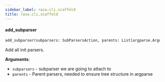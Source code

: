 ```yaml
---
sidebar_label: rasa.cli.scaffold
title: rasa.cli.scaffold
---
```


#### add\_subparser

```python
add_subparser(subparsers: SubParsersAction, parents: List[argparse.ArgumentParser]) -> None
```

Add all init parsers.

**Arguments**:

- `subparsers` - subparser we are going to attach to
- `parents` - Parent parsers, needed to ensure tree structure in argparse

